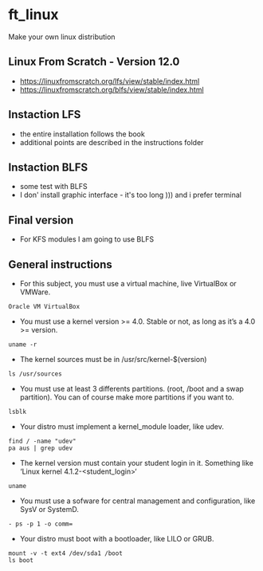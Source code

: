 # ft_linux
Make your own linux distribution

## Linux From Scratch - Version 12.0
- https://linuxfromscratch.org/lfs/view/stable/index.html
- https://linuxfromscratch.org/blfs/view/stable/index.html

## Instaction LFS
- the entire installation follows the book
- additional points are described in the instructions folder

## Instaction BLFS
- some test with BLFS
- I don' install graphic interface - it's too long ))) and i prefer terminal

## Final version
- For KFS modules I am going to use BLFS

## General instructions
- For this subject, you must use a virtual machine, live VirtualBox or VMWare.
```
Oracle VM VirtualBox
```
- You must use a kernel version >= 4.0. Stable or not, as long as it’s a 4.0 >=
version.
```
uname -r
```
- The kernel sources must be in /usr/src/kernel-$(version)
```
ls /usr/sources
```
- You must use at least 3 differents partitions. (root, /boot and a swap partition). You can of course make more partitions if you want to.
```
lsblk
```
- Your distro must implement a kernel_module loader, like udev.
```
find / -name "udev"
pa aus | grep udev
```
- The kernel version must contain your student login in it. Something like ‘Linux kernel 4.1.2-<student_login>‘
```
uname
```
- You must use a sofware for central management and configuration, like SysV or
SystemD.
```
- ps -p 1 -o comm=
```
- Your distro must boot with a bootloader, like LILO or GRUB.
```
mount -v -t ext4 /dev/sda1 /boot
ls boot
```